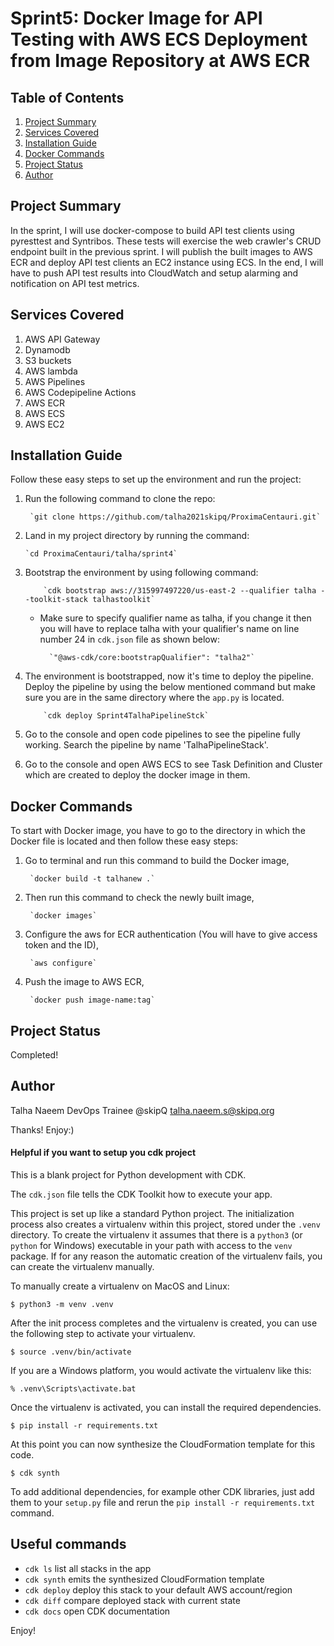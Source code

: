 

# Sprint5: Docker Image for API Testing with AWS ECS Deployment from Image Repository at AWS ECR 
## Table of Contents

1. [Project Summary](#Project-Summary)
2. [Services Covered](#Services-Covered)
3. [Installation Guide](#Installation-Guide)
4. [Docker Commands](#Docker-Commands)
5. [Project Status](#Project-Status)
6. [Author](#Author)

## Project Summary 

In the sprint, I will use docker-compose to build API test clients using pyresttest and Syntribos. These tests will exercise the web crawler's CRUD endpoint built in the previous sprint. I will publish the built images to AWS ECR and deploy API test clients an EC2 instance using ECS. In the end, I will have to push API test results into CloudWatch and setup alarming and notification on API test metrics. 
## Services Covered

1. AWS API Gateway
2. Dynamodb
3. S3 buckets
5. AWS lambda
6. AWS Pipelines
7. AWS Codepipeline Actions
8. AWS ECR
9. AWS ECS
10. AWS EC2

## Installation Guide 

Follow these easy steps to set up the environment and run the project:

1. Run the following command to clone the repo:
	
	    `git clone https://github.com/talha2021skipq/ProximaCentauri.git`

2. Land in my project directory by running the command:

	   `cd ProximaCentauri/talha/sprint4`

3. Bootstrap the environment by using following command:

           `cdk bootstrap aws://315997497220/us-east-2 --qualifier talha --toolkit-stack talhastoolkit`
 	- Make sure to specify qualifier name as talha, if you change it then you will have to replace talha with your qualifier's name on line number 24 in `cdk.json` file as shown below:

 			`"@aws-cdk/core:bootstrapQualifier": "talha2"`
4. The environment is bootstrapped, now it's time to deploy the pipeline. Deploy the pipeline by using the below mentioned command but make sure you are in the same directory where the `app.py` is located.  
          
           `cdk deploy Sprint4TalhaPipelineStck`
5. Go to the console and open code pipelines to see the pipeline fully working. Search the pipeline by name 'TalhaPipelineStack'. 
6. Go to the console and open AWS ECS to see Task Definition and Cluster which are created to deploy the docker image in them. 

## Docker Commands

To start with Docker image, you have to go to the directory in which the Docker file is located and then follow these easy steps:

1. Go to terminal and run this command to build the Docker image,

        `docker build -t talhanew .`

2. Then run this command to check the newly built image,

        `docker images`

3. Configure the aws for ECR authentication (You will have to give access token and the ID),

        `aws configure`

4. Push the image to AWS ECR,


        `docker push image-name:tag`

## Project Status

Completed!

## Author

 Talha Naeem 
DevOps Trainee @skipQ 
talha.naeem.s@skipq.org

Thanks! Enjoy:)













#### Helpful if you want to setup you cdk project

This is a blank project for Python development with CDK.

The `cdk.json` file tells the CDK Toolkit how to execute your app.

This project is set up like a standard Python project.  The initialization
process also creates a virtualenv within this project, stored under the `.venv`
directory.  To create the virtualenv it assumes that there is a `python3`
(or `python` for Windows) executable in your path with access to the `venv`
package. If for any reason the automatic creation of the virtualenv fails,
you can create the virtualenv manually.

To manually create a virtualenv on MacOS and Linux:

```
$ python3 -m venv .venv
```

After the init process completes and the virtualenv is created, you can use the following
step to activate your virtualenv.

```
$ source .venv/bin/activate
```

If you are a Windows platform, you would activate the virtualenv like this:

```
% .venv\Scripts\activate.bat
```

Once the virtualenv is activated, you can install the required dependencies.

```
$ pip install -r requirements.txt
```

At this point you can now synthesize the CloudFormation template for this code.

```
$ cdk synth
```

To add additional dependencies, for example other CDK libraries, just add
them to your `setup.py` file and rerun the `pip install -r requirements.txt`
command.

## Useful commands

 * `cdk ls`          list all stacks in the app
 * `cdk synth`       emits the synthesized CloudFormation template
 * `cdk deploy`      deploy this stack to your default AWS account/region
 * `cdk diff`        compare deployed stack with current state
 * `cdk docs`        open CDK documentation

Enjoy!
